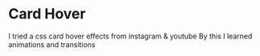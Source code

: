 # Card Hover

I tried a css card hover effects from instagram & youtube
By this I learned animations and transitions 